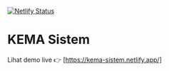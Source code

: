[![Netlify Status](https://api.netlify.com/api/v1/badges/9aaa1fc1-7b7c-400d-877f-272c14fe8428/deploy-status)](https://app.netlify.com/sites/kema-sistem/deploys)

# KEMA Sistem

Lihat demo live  👉️  [https://kema-sistem.netlify.app/]
